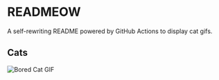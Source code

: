 # READMEOW

A self-rewriting README powered by GitHub Actions to display cat gifs.

## Cats

![Bored Cat GIF](https://media3.giphy.com/media/v1.Y2lkPTlhY2QwMmRhbWc5dnJ4MjhwYTk3YmRvZWlkb3ZiYXYzdDF4M3hldDRxenljYWViYyZlcD12MV9naWZzX3NlYXJjaCZjdD1n/mlvseq9yvZhba/200.gif)
